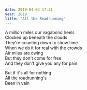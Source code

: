 ```yaml
---
date: 2019-04-03 17:31
year: 2019
title: "All the Roadrunning"
---
```


<p>
A million miles our vagabond heels<br>
Clocked up beneath the clouds<br>
They're counting down to show time<br>
When we do it for real with the crowds<br>
Air miles are owing<br>
But they don't come for free<br>
And they don't give you any for pain
</p>

<p>
But if it's all for nothing<br>
<a href="https://www.youtube.com/watch?v=twiYZTVdBfE">All the roadrunning's</a><br>
Been in vain
</p>
